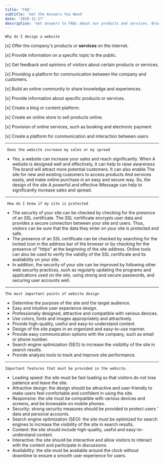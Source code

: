 ```yaml
---
title: 'FAQ'
subtitle: 'Get the Answers You Need'
date: '2020-12-27'
description: 'Get answers to FAQs about our products and services. Browse our comprehensive list or contact us for assistance. Stay up to date by subscribing to our newsletter or following us on social media.'
---
```


<style>
mark{
    color:red;
    background-color: white;
    font-size:28px;
    border-radius:18px;
    border:1px solid;
}
</style>

```
Why do I design a website
```

[x] Offer the company's products or **services** on the internet.

[x] Provide information on a specific topic to the public.

[x] Get feedback and opinions of visitors about certain products or services.

[x] Providing a platform for communication between the company and customers.

[x] Build an online community to share knowledge and experiences.

[x] Provide information about specific products or services.

[x] Create a blog or content platform.

[x] Create an online store to sell products online.

[x] Provision of online services, such as booking and electronic payment.

[x] Create a platform for communication and interaction between users.

---

```
 Does the website increase my sales or my spread
```

-   Yes, a website can increase your sales and reach significantly. When
    A website is designed well and effectively, it can help to raise awareness
    The brand will attract more potential customers. It can also enable
    The site for new and existing customers to access products
    And services easily, and make online purchase in an easy and secure way. So, the design of the site
    A powerful and effective iMessage can help to significantly increase sales and spread.

---

```
 How do I know if my site is protected
```

-   The security of your site can be checked by checking for the presence of an SSL certificate.
    The SSL certificate encrypts user data and provides a secure connection between your site and users. Thus, visitors can be sure that the data they enter on your site is protected and safe.
-   The presence of an SSL certificate can be checked by searching for the locked icon in the address bar of the browser or by checking for the presence of "https" at the beginning of the site address. Online tools can also be used to verify the validity of the SSL certificate and its availability on your site.
-   In addition, the security of your site can be improved by following other web security practices, such as regularly updating the programs and applications used on the site, using strong and secure passwords, and securing user accounts well.

---

```
The most important points of website design
```

-   Determine the purpose of the site and the target audience.
-   Easy and intuitive user experience design.
-   Professionally designed, attractive and compatible with various devices.
-   Use colors, fonts and images appropriately and attractively.
-   Provide high-quality, useful and easy-to-understand content.
-   Design of the site pages in an organized and easy-to-use manner.
-   Provide easy communication options with the company, such as email or phone number.
-   Search engine optimization (SEO) to increase the visibility of the site in search results.
-   Provide analysis tools to track and improve site performance.

---

```
Important features that must be provided in the website،
```

-   Loading speed: the site must be fast loading so that visitors do not lose patience and leave the site.
-   Attractive design: the design should be attractive and user-friendly to make users feel comfortable and confident in using the site.
-   Responsive: the site must be compatible with various devices and screens, and be browsable on mobile phones.
-   Security: strong security measures should be provided to protect users ' data and personal accounts.
-   Search engine optimization (SEO): the site must be optimized for search engines to increase the visibility of the site in search results.
-   Content: the site should include high-quality, useful and easy-to-understand content.
-   Interactive: the site should be interactive and allow visitors to interact with the content and participate in discussions.
-   Availability: the site must be available around the clock without downtime to ensure a smooth user experience for users.
